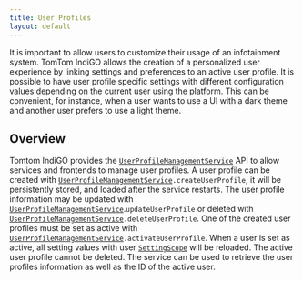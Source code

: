 ```yaml
---
title: User Profiles
layout: default
---
```


It is important to allow users to customize their usage of an infotainment system. TomTom IndiGO
allows the creation of a personalized user experience by linking settings and preferences to
an active user profile. It is possible to have user profile specific settings with different
configuration values depending on the current user using the platform. This can be convenient,
for instance, when a user wants to use a UI with a dark theme and another user prefers to use a
light theme.

## Overview

Tomtom IndiGO provides the [`UserProfileManagementService`](TTIVI_PLATFORM_API) API to allow
services and frontends to manage user profiles. A user profile can be created with
[`UserProfileManagementService`](TTIVI_PLATFORM_API)`.createUserProfile`, it will be persistently
stored, and loaded after the service restarts. The user profile information may be updated with
[`UserProfileManagementService`](TTIVI_PLATFORM_API).`updateUserProfile` or deleted with
[`UserProfileManagementService`](TTIVI_PLATFORM_API)`.deleteUserProfile`. One of the created user
profiles must be set as active with
[`UserProfileManagementService`](TTIVI_PLATFORM_API)`.activateUserProfile`. When a user is set as
active, all setting values with user [`SettingScope`](TTIVI_PLATFORM_API) will be reloaded. The
active user profile cannot be deleted. The service can be used to retrieve the user profiles
information as well as the ID of the active user.

